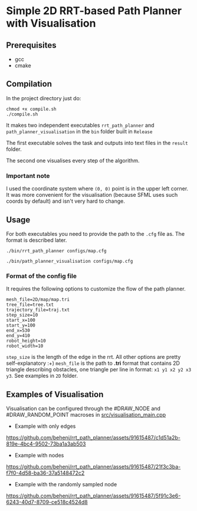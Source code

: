 # Simple 2D RRT-based Path Planner with Visualisation

## Prerequisites
+ gcc
+ cmake

## Compilation
In the project directory just do:
```
chmod +x compile.sh
./compile.sh
```
It makes two independent executables `rrt_path_planner` and `path_planner_visualisation` in the `bin` folder built in `Release`

The first executable solves the task and outputs into text files in the `result` folder.

The second one visualises every step of the algorithm.

### Important note
I used the coordinate system where `(0, 0)` point is in the upper left corner. It was 
more convenient for the visualisation (because SFML uses such coords by default) and isn't very hard to change.
## Usage
For both executables you need to provide the path to the `.cfg` file as. The format is described later.
```
./bin/rrt_path_planner configs/map.cfg
```

```
./bin/path_planner_visualisation configs/map.cfg
```

### Format of the config file
It requires the following options to customize the flow of the path planner.
```
mesh_file=2D/map/map.tri
tree_file=tree.txt
trajectory_file=traj.txt
step_size=10
start_x=100
start_y=100
end_x=530
end_y=410
robot_height=10
robot_width=10
```
`step_size` is the length of the edge in the rrt. All other options are pretty self-explanatory :+)
`mesh_file` is the path to **.tri** format that contains 2D triangle describing obstacles, one triangle per line in format:
`x1 y1 x2 y2 x3 y3`. See examples in `2D` folder. 

## Examples of Visualisation
Visualisation can be configured through the #DRAW_NODE and #DRAW_RANDOM_POINT macroses in [src/visualisation_main.cpp](https://mrs.felk.cvut.cz/gitlab/beheni/planningbase/-/blob/master/src/visualisation_main.cpp)
- Example with only edges 

https://github.com/beheni/rrt_path_planner/assets/91615487/c1d51a2b-819e-4bc4-9502-73ba1a3ab503
- Example with nodes

https://github.com/beheni/rrt_path_planner/assets/91615487/21f3c3ba-f7f0-4d58-ba36-37a5148472c2
- Example with the randomly sampled node

https://github.com/beheni/rrt_path_planner/assets/91615487/5f91c3e6-6243-40d7-8709-ce518c4524d8




